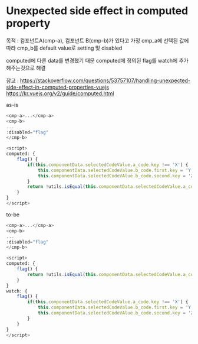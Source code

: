 # Unexpected side effect in computed property
목적 : 컴포넌트A(cmp-a), 컴포넌트 B(cmp-b)가 있다고 가정
      cmp_a에 선택된 값에 따라 cmp_b를 default value로 setting 및 disabled

computed에 다른 data를 변경했기 때문
computed에 정의된 flag를 watch에 추가해주는것으로 해결

참고 : https://stackoverflow.com/questions/53757107/handling-unexpected-side-effect-in-computed-properties-vuejs
      https://kr.vuejs.org/v2/guide/computed.html

as-is
```javascript
<cmp-a>...</cmp-a>
<cmp-b>
...
:disabled="flag"
</cmp-b>

<script>
computed: {
    flag() {
        if(this.componentData.selectedCodeValue.a_code.key !== 'X') {
            this.componentData.selectedCodeValue.b_code.first.key = 'Y';
            this.componentData.selectedCodeVAlue.b_code.second.key = 'Z';
        }
        return !utils.isEqual(this.componentData.selectedCodeValue.a_code.key, 'X');
    }
}
</script>
```

to-be
```javascript
<cmp-a>...</cmp-a>
<cmp-b>
...
:disabled="flag"
</cmp-b>

<script>
computed: {
    flag() {
        return !utils.isEqual(this.componentData.selectedCodeValue.a_code.key, 'X');
    }
}
watch: {
    flag() {
        if(this.componentData.selectedCodeValue.a_code.key !== 'X') {
            this.componentData.selectedCodeValue.b_code.first.key = 'Y';
            this.componentData.selectedCodeVAlue.b_code.second.key = 'Z';
        }
    }
}
</script>
```

